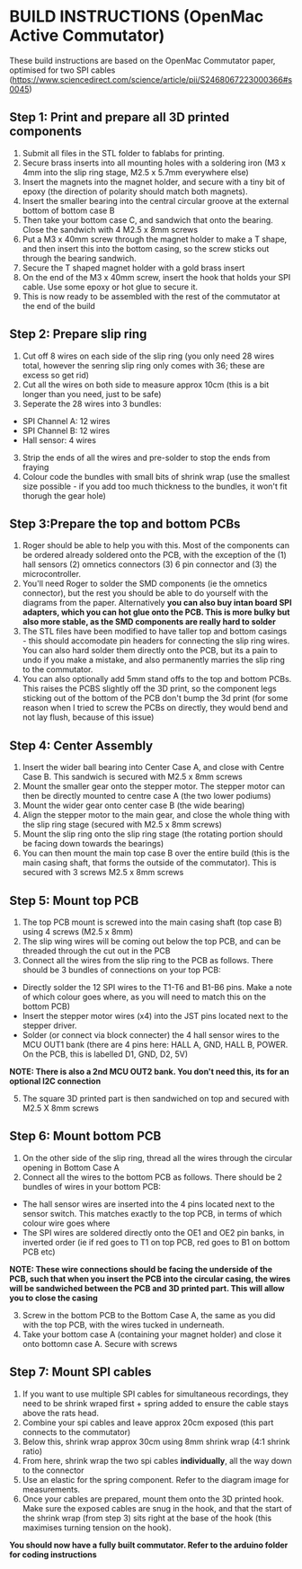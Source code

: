 # BUILD INSTRUCTIONS (OpenMac Active Commutator)

These build instructions are based on the OpenMac Commutator paper, optimised for two SPI cables (https://www.sciencedirect.com/science/article/pii/S2468067223000366#s0045)

## Step 1: Print and prepare all 3D printed components 
  1. Submit all files in the STL folder to fablabs for printing.
  2. Secure brass inserts into all mounting holes with a soldering iron (M3 x 4mm into the slip ring stage, M2.5 x 5.7mm everywhere else)
  3. Insert the magnets into the magnet holder, and secure with a tiny bit of epoxy (the direction of polarity should match both magnets).
  4. Insert the smaller bearing into the central circular groove at the external bottom of bottom case B
  5. Then take your bottom case C, and sandwich that onto the bearing. Close the sandwich with 4 M2.5 x 8mm screws
  6. Put a M3 x 40mm screw through the magnet holder to make a T shape, and then insert this into the bottom casing, so the screw sticks out through the bearing sandwich.
  7. Secure the T shaped magnet holder with a gold brass insert
  8. On the end of the M3 x 40mm screw, insert the hook that holds your SPI cable. Use some epoxy or hot glue to secure it.
  9. This is now ready to be assembled with the rest of the commutator at the end of the build 

## Step 2: Prepare slip ring
1. Cut off 8 wires on each side of the slip ring (you only need 28 wires total, however the senring slip ring only comes with 36; these are excess so get rid)
2. Cut all the wires on both side to measure approx 10cm (this is a bit longer than you need, just to be safe)
3. Seperate the 28 wires into 3 bundles:
- SPI Channel A: 12 wires
- SPI Channel B: 12 wires
- Hall sensor: 4 wires
3. Strip the ends of all the wires and pre-solder to stop the ends from fraying
4. Colour code the bundles with small bits of shrink wrap (use the smallest size possible - if you add too much thickness to the bundles, it won't fit thorugh the gear hole)

## Step 3:Prepare the top and bottom PCBs
1. Roger should be able to help you with this. Most of the components can be ordered already soldered onto the PCB, with the exception of the (1) hall sensors (2) omnetics connectors (3) 6 pin connector and (3) the microcontroller.
2. You'll need Roger to solder the SMD components (ie the omnetics connector), but the rest you should be able to do yourself with the diagrams from the paper. Alternatively **you can also buy intan board SPI adapters, which you can hot glue onto the PCB. This is more bulky but also more stable, as the SMD components are really hard to solder**
3. The STL files have been modified to have taller top and bottom casings - this should accomodate pin headers for connecting the slip ring wires. You can also hard solder them directly onto the PCB, but its a pain to undo if you make a mistake, and also permanently marries the slip ring to the commutator.
4. You can also optionally add 5mm stand offs to the top and bottom PCBs. This raises the PCBS slightly off the 3D print, so the component legs sticking out of the bottom of the PCB don't bump the 3d print (for some reason when I tried to screw the PCBs on directly, they would bend and not lay flush, because of this issue)

## Step 4: Center Assembly 
1. Insert the wider ball bearing into Center Case A, and close with Centre Case B. This sandwich is secured with M2.5 x 8mm screws
2. Mount the smaller gear onto the stepper motor. The stepper motor can then be directly mounted to centre case A (the two lower podiums)
3. Mount the wider gear onto center case B (the wide bearing)
4. Align the stepper motor to the main gear, and close the whole thing with the slip ring stage (secured with M2.5 x 8mm screws)
5. Mount the slip ring onto the slip ring stage (the rotating portion should be facing down towards the bearings)
6. You can then mount the main top case B over the entire build (this is the main casing shaft, that forms the outside of the commutator). This is secured with 3 screws M2.5 x 8mm screws

## Step 5: Mount top PCB
1. The top PCB mount is screwed into the main casing shaft (top case B) using 4 screws (M2.5 x 8mm)
2. The slip wing wires will be coming out below the top PCB, and can be threaded through the cut out in the PCB
3. Connect all the wires from the slip ring to the PCB as follows. There should be 3 bundles of connections on your top PCB:
  - Directly solder the 12 SPI wires to the T1-T6 and B1-B6 pins. Make a note of which colour goes where, as you will need to match this on the bottom PCB)
  - Insert the stepper motor wires (x4) into the JST pins located next to the stepper driver.
  - Solder (or connect via block connecter) the 4 hall sensor wires to the MCU OUT1 bank (there are 4 pins here: HALL A, GND, HALL B, POWER. On the PCB, this is labelled D1, GND, D2, 5V)

**NOTE: There is also a 2nd MCU OUT2 bank. You don't need this, its for an optional I2C connection**

5. The square 3D printed part is then sandwiched on top and secured with M2.5 X 8mm screws

## Step 6: Mount bottom PCB 
1. On the other side of the slip ring, thread all the wires through the circular opening in Bottom Case A
2. Connect all the wires to the bottom PCB as follows. There should be 2 bundles of wires in your bottom PCB:
- The hall sensor wires are inserted into the 4 pins located next to the sensor switch. This matches exactly to the top PCB, in terms of which colour wire goes where
- The SPI wires are soldered directly onto the OE1 and OE2 pin banks, in inverted order (ie if red goes to T1 on top PCB, red goes to B1 on bottom PCB etc)

**NOTE: These wire connections should be facing the underside of the PCB, such that when you insert the PCB into the circular casing, the wires will be sandwiched between the PCB and 3D printed part. This will allow you to close the casing**

3. Screw in the bottom PCB to the Bottom Case A, the same as you did with the top PCB, with the wires tucked in underneath.
4. Take your bottom case A (containing your magnet holder) and close it onto bottomn case A. Secure with screws

## Step 7: Mount SPI cables 
1. If you want to use multiple SPI cables for simultaneous recordings, they need to be shrink wraped first + spring added to ensure the cable stays above the rats head.
2. Combine your spi cables and leave approx 20cm exposed (this part connects to the commutator)
3. Below this, shrink wrap approx 30cm using 8mm shrink wrap (4:1 shrink ratio)
4. From here, shrink wrap the two spi cables **individually**, all the way down to the connector
5. Use an elastic for the spring component. Refer to the diagram image for measurements.
6. Once your cables are prepared, mount them onto the 3D printed hook. Make sure the exposed cables are snug in the hook, and that the start of the shrink wrap (from step 3) sits right at the base of the hook (this maximises turning tension on the hook).

**You should now have a fully built commutator. Refer to the arduino folder for coding instructions**



